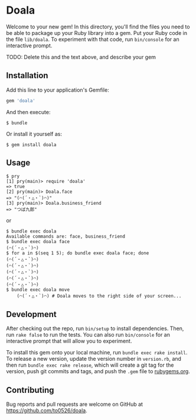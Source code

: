 # Doala

Welcome to your new gem! In this directory, you'll find the files you need to be able to package up your Ruby library into a gem. Put your Ruby code in the file `lib/doala`. To experiment with that code, run `bin/console` for an interactive prompt.

TODO: Delete this and the text above, and describe your gem

## Installation

Add this line to your application's Gemfile:

```ruby
gem 'doala'
```

And then execute:

    $ bundle

Or install it yourself as:

    $ gem install doala

## Usage

```
$ pry
[1] pry(main)> require 'doala'
=> true
[2] pry(main)> Doala.face
=> "(⌒(´・△・`)⌒)"
[3] pry(main)> Doala.business_friend
=> "つば九郎"
```

or 

```
$ bundle exec doala
Available commands are: face, business_friend
$ bundle exec doala face
(⌒(´・△・`)⌒)
$ for a in $(seq 1 5); do bundle exec doala face; done
(⌒(´・△・`)⌒)
(⌒(´・△・`)⌒)
(⌒(´・△・`)⌒)
(⌒(´・△・`)⌒)
(⌒(´・△・`)⌒)
$ bundle exec doala move
    (⌒(´・△・`)⌒) # Doala moves to the right side of your screen...
```

## Development

After checking out the repo, run `bin/setup` to install dependencies. Then, run `rake false` to run the tests. You can also run `bin/console` for an interactive prompt that will allow you to experiment.

To install this gem onto your local machine, run `bundle exec rake install`. To release a new version, update the version number in `version.rb`, and then run `bundle exec rake release`, which will create a git tag for the version, push git commits and tags, and push the `.gem` file to [rubygems.org](https://rubygems.org).

## Contributing

Bug reports and pull requests are welcome on GitHub at https://github.com/to0526/doala.


